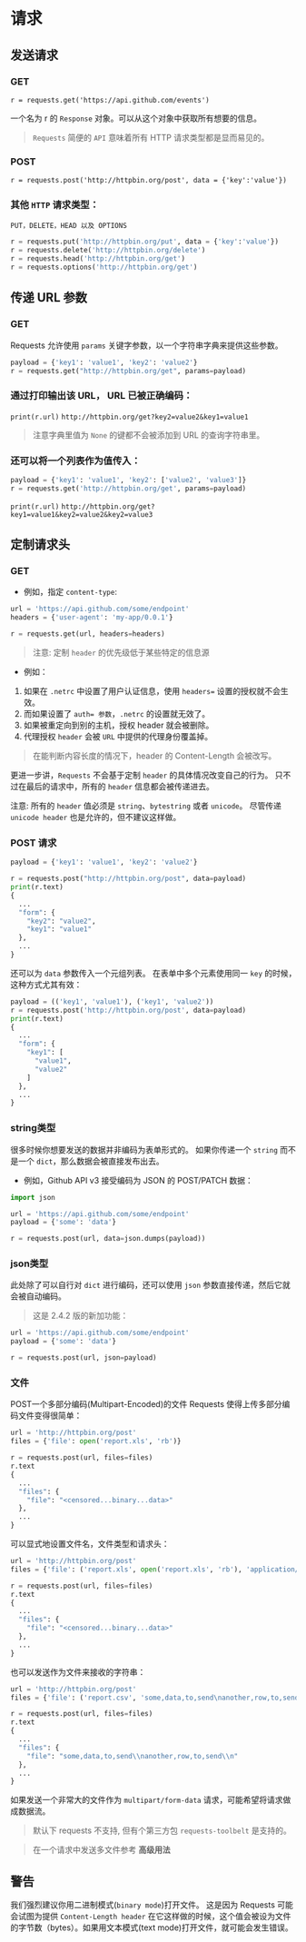 # 请求

## 发送请求

### GET

`r = requests.get('https://api.github.com/events')`

一个名为 r 的 `Response` 对象。可以从这个对象中获取所有想要的信息。

> `Requests` 简便的 `API` 意味着所有 HTTP 请求类型都是显而易见的。

### POST

`r = requests.post('http://httpbin.org/post', data = {'key':'value'})`

### 其他 `HTTP` 请求类型：

`PUT，DELETE，HEAD 以及 OPTIONS`

```python
r = requests.put('http://httpbin.org/put', data = {'key':'value'})
r = requests.delete('http://httpbin.org/delete')
r = requests.head('http://httpbin.org/get')
r = requests.options('http://httpbin.org/get')
```

## 传递 URL 参数

### GET

Requests 允许使用 `params` 关键字参数，以一个字符串字典来提供这些参数。

```python
payload = {'key1': 'value1', 'key2': 'value2'}
r = requests.get("http://httpbin.org/get", params=payload)
```

### 通过打印输出该 URL， URL 已被正确编码：

`print(r.url)`
`http://httpbin.org/get?key2=value2&key1=value1`

> 注意字典里值为 `None` 的键都不会被添加到 URL 的查询字符串里。

### 还可以将一个列表作为值传入：

```python
payload = {'key1': 'value1', 'key2': ['value2', 'value3']}
r = requests.get('http://httpbin.org/get', params=payload)
```

`print(r.url)`
`http://httpbin.org/get?key1=value1&key2=value2&key2=value3`

## 定制请求头

### GET

- 例如，指定 `content-type`:

```python
url = 'https://api.github.com/some/endpoint'
headers = {'user-agent': 'my-app/0.0.1'}

r = requests.get(url, headers=headers)
```

> 注意: 定制 `header` 的优先级低于某些特定的信息源

- 例如：

1. 如果在 `.netrc` 中设置了用户认证信息，使用 `headers=` 设置的授权就不会生效。
2. 而如果设置了 `auth= 参数`，`.netrc` 的设置就无效了。
3. 如果被重定向到别的主机，授权 header 就会被删除。
4. 代理授权 `header` 会被 `URL` 中提供的代理身份覆盖掉。

> 在能判断内容长度的情况下，header 的 Content-Length 会被改写。

更进一步讲，`Requests` 不会基于定制 `header` 的具体情况改变自己的行为。
只不过在最后的请求中，所有的 `header` 信息都会被传递进去。

注意: 所有的 `header` 值必须是 `string`、`bytestring` 或者 `unicode`。
尽管传递 `unicode header` 也是允许的，但不建议这样做。

### POST 请求

```python
payload = {'key1': 'value1', 'key2': 'value2'}

r = requests.post("http://httpbin.org/post", data=payload)
print(r.text)
{
  ...
  "form": {
    "key2": "value2",
    "key1": "value1"
  },
  ...
}
```

还可以为 `data` 参数传入一个元组列表。
在表单中多个元素使用同一 `key` 的时候，这种方式尤其有效：

```python
payload = (('key1', 'value1'), ('key1', 'value2'))
r = requests.post('http://httpbin.org/post', data=payload)
print(r.text)
{
  ...
  "form": {
    "key1": [
      "value1",
      "value2"
    ]
  },
  ...
}
```

### string类型

很多时候你想要发送的数据并非编码为表单形式的。
如果你传递一个 `string` 而不是一个 `dict`，那么数据会被直接发布出去。

- 例如，Github API v3 接受编码为 JSON 的 POST/PATCH 数据：

```python
import json

url = 'https://api.github.com/some/endpoint'
payload = {'some': 'data'}

r = requests.post(url, data=json.dumps(payload))
```

### json类型

此处除了可以自行对 `dict` 进行编码，还可以使用 `json` 参数直接传递，然后它就会被自动编码。
> 这是 2.4.2 版的新加功能：

```python
url = 'https://api.github.com/some/endpoint'
payload = {'some': 'data'}

r = requests.post(url, json=payload)
```

### 文件

POST一个多部分编码(Multipart-Encoded)的文件
Requests 使得上传多部分编码文件变得很简单：

```python
url = 'http://httpbin.org/post'
files = {'file': open('report.xls', 'rb')}

r = requests.post(url, files=files)
r.text
{
  ...
  "files": {
    "file": "<censored...binary...data>"
  },
  ...
}
```

可以显式地设置文件名，文件类型和请求头：

```python
url = 'http://httpbin.org/post'
files = {'file': ('report.xls', open('report.xls', 'rb'), 'application/vnd.ms-excel', {'Expires': '0'})}

r = requests.post(url, files=files)
r.text
{
  ...
  "files": {
    "file": "<censored...binary...data>"
  },
  ...
}
```

也可以发送作为文件来接收的字符串：

```python
url = 'http://httpbin.org/post'
files = {'file': ('report.csv', 'some,data,to,send\nanother,row,to,send\n')}

r = requests.post(url, files=files)
r.text
{
  ...
  "files": {
    "file": "some,data,to,send\\nanother,row,to,send\\n"
  },
  ...
}
```

如果发送一个非常大的文件作为 `multipart/form-data` 请求，可能希望将请求做成数据流。
> 默认下 requests 不支持, 但有个第三方包 `requests-toolbelt` 是支持的。


> 在一个请求中发送多文件参考 **高级用法** 

## 警告

我们强烈建议你用二进制模式(`binary mode`)打开文件。
这是因为 Requests 可能会试图为提供 `Content-Length header`
在它这样做的时候，这个值会被设为文件的字节数（bytes）。如果用文本模式(text mode)打开文件，就可能会发生错误。
